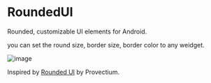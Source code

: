 RoundedUI
=======

Rounded, customizable UI elements for Android.

you can set the round size, border size, border color to any weidget.


 ![image](https://github.com/linfaxin/RoundUI/blob/master/demo/demo.png)



Inspired by [Rounded UI](https://github.com/Provectium/Rounded-UI) by Provectium.
